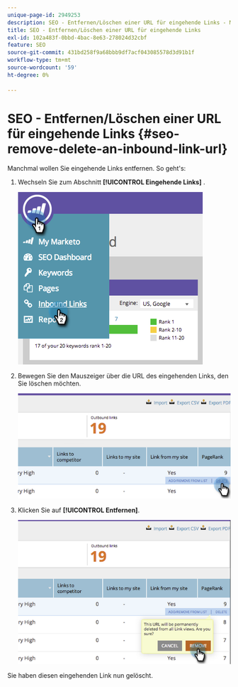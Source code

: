 ```yaml
---
unique-page-id: 2949253
description: SEO - Entfernen/Löschen einer URL für eingehende Links - Marketo Docs - Produktdokumentation
title: SEO - Entfernen/Löschen einer URL für eingehende Links
exl-id: 102a483f-0bbd-4bac-8e63-278024d32cbf
feature: SEO
source-git-commit: 431bd258f9a68bbb9df7acf043085578d3d91b1f
workflow-type: tm+mt
source-wordcount: '59'
ht-degree: 0%

---
```


# SEO - Entfernen/Löschen einer URL für eingehende Links {#seo-remove-delete-an-inbound-link-url}

Manchmal wollen Sie eingehende Links entfernen. So geht&#39;s:

1. Wechseln Sie zum Abschnitt **[!UICONTROL Eingehende Links]** .

   ![](assets/image2014-9-18-13-3a47-3a3.png)

1. Bewegen Sie den Mauszeiger über die URL des eingehenden Links, den Sie löschen möchten.

   ![](assets/image2014-9-18-13-3a49-3a34.png)

1. Klicken Sie auf **[!UICONTROL Entfernen]**.

   ![](assets/image2014-9-18-13-3a49-3a44.png)

Sie haben diesen eingehenden Link nun gelöscht.
